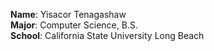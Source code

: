 **Name**: Yisacor Tenagashaw <br/>
**Major**: Computer Science, B.S. <br/>
**School**: California State University Long Beach
